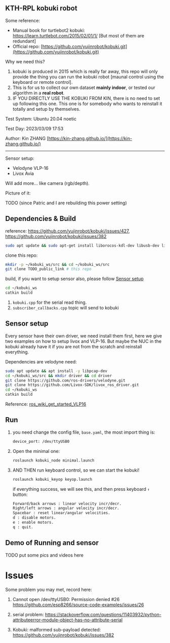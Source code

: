 KTH-RPL kobuki robot
---

Some reference:

- Manual book for turtlebot2 kobuki: https://learn.turtlebot.com/2015/02/01/1/  [But most of them are redundant]
- Official repo: [https://github.com/yujinrobot/kobuki.git](https://github.com/yujinrobot/kobuki.git)

Why we need this? 

1. kobuki is produced in 2015 which is really far away, this repo will only provide the thing you can run the kobuki robot [maunal control using the keyboard or remote control].
2. This is for us to collect our own dataset **mainly indoor**, or tested our algorithm in a **real robot**. 
3. IF YOU DIRECTLY USE THE KOBUKI FROM KIN, there is no need to set up following this one. This one is for somebody who wants to reinstall it totally and setup by themselves.

Test System: Ubuntu 20.04 noetic

Test Day: 2023/03/09 17:53

Author: Kin ZHANG [https://kin-zhang.github.io/](https://kin-zhang.github.io/)

---

Sensor setup:

- Velodyne VLP-16
- Livox Avia

Will add more... like camera (rgb/depth).



Picture of it:

TODO (since Patric and I are rebuilding this power setting)

## Dependencies & Build

reference: https://github.com/yujinrobot/kobuki/issues/427, https://github.com/yujinrobot/kobuki/issues/382

```bash
sudo apt update && sudo apt-get install liborocos-kdl-dev libusb-dev libftdi-dev ros-noetic-joy ros-noetic-ecl-core ros-noetic-ecl-console ros-noetic-ecl-mobile-robot -y
```

clone this repo:
```bash
mkdir -p ~/kobuki_ws/src && cd ~/kobuki_ws/src
git clone TODO_public_link # this repo
```

build, if you want to setup sensor also, please follow [Sensor setup](#Sensor-setup)
```bash
cd ~/kobuki_ws
catkin build
```


1. `kobuki.cpp` for the serial read thing.
2. `subscriber_callbacks.cpp` topic will send to kobuki


## Sensor setup

Every sensor have their own driver, we need install them first, here we give two examples on how to setup livox and VLP-16. But maybe the NUC in the kobuki already have it if you are not from the scratch and reinstall everything.

Dependencies are velodyne need:

```bash
sudo apt update && apt install -y libpcap-dev
cd ~/kobuki_ws/src && mkdir driver && cd driver
git clone https://github.com/ros-drivers/velodyne.git
git clone https://github.com/Livox-SDK/livox_ros_driver.git
cd ~/kobuki_ws
catkin build
```

Reference: [ros_wiki_get_started_VLP16](http://wiki.ros.org/velodyne/Tutorials/Getting%20Started%20with%20the%20Velodyne%20VLP16)

## Run

1. you need change the config file, `base.yaml`, the most import thing is:

   ```bash
   device_port: /dev/ttyUSB0
   ```

2. Open the minimal one:

   ```bash
   roslaunch kobuki_node minimal.launch
   ```

3. AND THEN run keyboard control, so we can start the kobuki!

   ```bash
   roslaunch kobuki_keyop keyop.launch
   ```

   if everything success, we will see this, and then press keyboard `↑` button:

   ```bash
   Forward/back arrows : linear velocity incr/decr.
   Right/left arrows : angular velocity incr/decr.
   Spacebar : reset linear/angular velocities.
   d : disable motors.
   e : enable motors.
   q : quit.
   ```


## Demo of Running and sensor

TODO put some pics and videos here



# Issues 

Some problem you may met, record here:

1. Cannot open /dev/ttyUSB0: Permission denied #26 https://github.com/esp8266/source-code-examples/issues/26

2. serial problem: https://stackoverflow.com/questions/11403932/python-attributeerror-module-object-has-no-attribute-serial

3. Kobuki: malformed sub-payload detected: https://github.com/yujinrobot/kobuki/issues/382